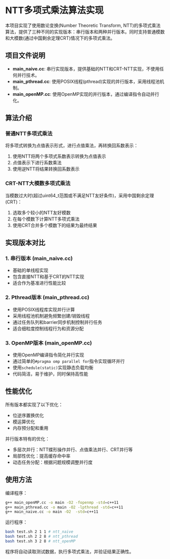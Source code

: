 # NTT多项式乘法算法实现

本项目实现了使用数论变换(Number Theoretic Transform, NTT)的多项式乘法算法，提供了三种不同的实现版本：串行版本和两种并行版本。同时支持普通模数和大模数(通过中国剩余定理CRT)情况下的多项式乘法。

## 项目文件说明

- **main_naive.cc**: 串行实现版本，提供基础的NTT和CRT-NTT实现，不使用任何并行技术。
- **main_pthread.cc**: 使用POSIX线程(pthread)实现的并行版本，采用线程池机制。
- **main_openMP.cc**: 使用OpenMP实现的并行版本，通过编译指令自动并行化。

## 算法介绍

### 普通NTT多项式乘法

将多项式转换为点值表示形式，进行点值乘法，再转换回系数表示：
1. 使用NTT将两个多项式系数表示转换为点值表示
2. 点值表示下进行系数乘法
3. 使用逆NTT将结果转换回系数表示

### CRT-NTT大模数多项式乘法

当模数过大时(超过uint64_t范围或不满足NTT友好条件)，采用中国剩余定理(CRT)：
1. 选取多个较小的NTT友好模数
2. 在每个模数下计算NTT多项式乘法
3. 使用CRT合并多个模数下的结果为最终结果

## 实现版本对比

### 1. 串行版本 (main_naive.cc)
- 基础的单线程实现
- 包含直接NTT和基于CRT的NTT实现
- 适合作为基准进行性能比较

### 2. Pthread版本 (main_pthread.cc)
- 使用POSIX线程库实现并行计算
- 采用线程池机制避免频繁创建/销毁线程
- 通过任务队列和barrier同步机制控制并行任务
- 适合细粒度控制线程行为和资源分配

### 3. OpenMP版本 (main_openMP.cc)
- 使用OpenMP编译指令简化并行实现
- 通过简单的`#pragma omp parallel for`指令实现循环并行
- 使用`schedule(static)`实现静态负载均衡
- 代码简洁，易于维护，同时保持高性能

## 性能优化

所有版本都实现了以下优化：
- 位逆序置换优化
- 模运算优化
- 内存预分配和重用

并行版本特有的优化：
- 多层次并行：NTT蝶形操作并行、点值乘法并行、CRT并行等
- 局部性优化：提高缓存命中率
- 动态任务分配：根据问题规模调整并行度

## 使用方法

编译程序：
```bash
g++ main_openMP.cc -o main -O2 -fopenmp -std=c++11
g++ main_pthread.cc -o main -O2 -lpthread -std=c++11
g++ main_naive.cc -o main -O2  -std=c++11
```

运行程序：
```bash
bash test.sh 2 1 1 # ntt_naive
bash test.sh 2 2 8 # ntt_pthread
bash test.sh 3 2 8 # ntt_openMP
```

程序将自动读取测试数据，执行多项式乘法，并验证结果正确性。

